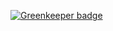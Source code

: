 
[![Greenkeeper badge](https://badges.greenkeeper.io/rcschettino/greenkeeper-getstarted.svg)](https://greenkeeper.io/)
